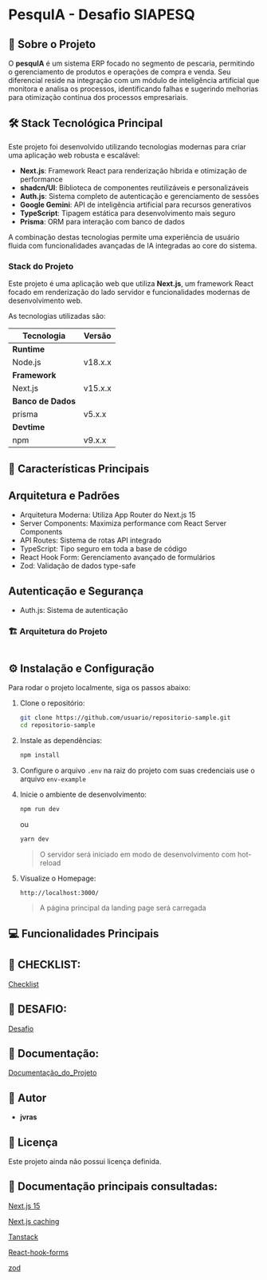 # PesquIA - Desafio SIAPESQ

## 📖 Sobre o Projeto
O **pesquIA** é um sistema ERP focado no segmento de pescaria, permitindo o gerenciamento de produtos e operações de compra e venda. Seu diferencial reside na integração com um módulo de inteligência artificial que monitora e analisa os processos, identificando falhas e sugerindo melhorias para otimização contínua dos processos empresariais.


## 🛠️ Stack Tecnológica Principal

Este projeto foi desenvolvido utilizando tecnologias modernas para criar uma aplicação web robusta e escalável:

- **Next.js**: Framework React para renderização híbrida e otimização de performance
- **shadcn/UI**: Biblioteca de componentes reutilizáveis e personalizáveis
- **Auth.js**: Sistema completo de autenticação e gerenciamento de sessões
- **Google Gemini**: API de inteligência artificial para recursos generativos
- **TypeScript**: Tipagem estática para desenvolvimento mais seguro
- **Prisma**: ORM para interação com banco de dados

A combinação destas tecnologias permite uma experiência de usuário fluida com funcionalidades avançadas de IA integradas ao core do sistema.

### Stack do Projeto

Este projeto é uma aplicação web que utiliza **Next.js**, um framework React focado em renderização do lado servidor e funcionalidades modernas de desenvolvimento web.

As tecnologias utilizadas são:

| **Tecnologia**        | **Versão**       |
|-----------------------|------------------|
| **Runtime**           |                  |
| Node.js               | v18.x.x          |
| **Framework**         |                  |
| Next.js               | v15.x.x          |
| **Banco de Dados**    |                  |
| prisma                | v5.x.x           |
| **Devtime**           |                  |
| npm                   | v9.x.x           |

## 🚀 Características Principais
##  Arquitetura e Padrões
 - Arquitetura Moderna: Utiliza App Router do Next.js 15
 - Server Components: Maximiza performance com React Server Components
 - API Routes: Sistema de rotas API integrado
 - TypeScript: Tipo seguro em toda a base de código
 - React Hook Form: Gerenciamento avançado de formulários
 - Zod: Validação de dados type-safe

## Autenticação e Segurança
 - Auth.js: Sistema de autenticação

### 🏗 Arquitetura do Projeto
```
```

## ⚙️ Instalação e Configuração

Para rodar o projeto localmente, siga os passos abaixo:

1. Clone o repositório:

   ```bash
   git clone https://github.com/usuario/repositorio-sample.git
   cd repositorio-sample
   ```

2. Instale as dependências:

   ```bash
   npm install
   ```

3. Configure o arquivo `.env` na raiz do projeto com suas credenciais use o arquivo `env-example`

4. Inicie o ambiente de desenvolvimento:
   ```bash
   npm run dev
   ```
   ou
   ```bash
   yarn dev
   ```

   > O servidor será iniciado em modo de desenvolvimento com hot-reload

5. Visualize o Homepage:
   ```
   http://localhost:3000/
   ```
   > A página principal da landing page será carregada


## 💻 Funcionalidades Principais


## 📝 CHECKLIST:

[Checklist](/docs/SIAPESQ/CHECKPOINT.MD)

## 📝 DESAFIO:

[Desafio](/docs/SIAPESQ/DESAFIO.MD)

## 📝 Documentação:

[Documentação_do_Projeto](/docs/PesquIA/DOCS.MD)

## 📝 Autor

- **jvras**

## 📜 Licença

Este projeto ainda não possui licença definida.

## 📖 Documentação principais consultadas:

[Next.js 15](https://nextjs.org/docs/getting-started)

[Next.js caching](https://nextjs.org/docs/app/building-your-application/caching)

[Tanstack](https://tanstack.com/)

[React-hook-forms](https://react-hook-form.com/)

[zod](https://zod.dev/)


